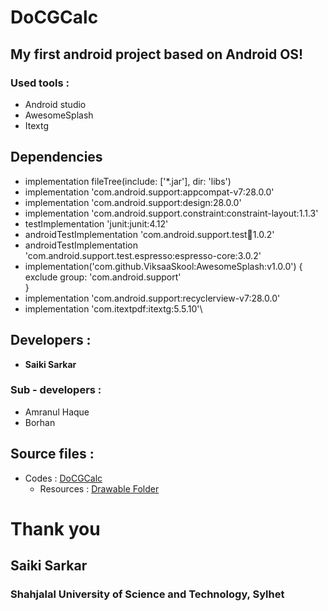 # DoCGCalc

## My first android project based on Android OS!

### Used tools : 
* Android studio
* AwesomeSplash
* Itextg

## Dependencies
  *  implementation fileTree(include: ['*.jar'], dir: 'libs')
   * implementation 'com.android.support:appcompat-v7:28.0.0'
   * implementation 'com.android.support:design:28.0.0'
   * implementation 'com.android.support.constraint:constraint-layout:1.1.3'
   * testImplementation 'junit:junit:4.12'
   * androidTestImplementation 'com.android.support.test:runner:1.0.2'
   * androidTestImplementation 'com.android.support.test.espresso:espresso-core:3.0.2'
  *  implementation('com.github.ViksaaSkool:AwesomeSplash:v1.0.0') {\
        exclude group: 'com.android.support'\
    }
  * implementation 'com.android.support:recyclerview-v7:28.0.0'
  *  implementation 'com.itextpdf:itextg:5.5.10'\
  
  
  ## Developers : 
  * <b>Saiki Sarkar</b>
  
  ### Sub - developers :
  * Amranul Haque
  * Borhan
	
## Source files : 
* Codes : <a href="https://github.com/Ytosko/DoCGCalc/tree/master1/app/src/main/java/com/ytosko/cgcalc">DoCGCalc</a>
	* Resources : <a href = "https://github.com/Ytosko/DoCGCalc/tree/master1/app/src/main/res">Drawable Folder</a>
	
# Thank you
## Saiki Sarkar
### Shahjalal University of Science and Technology, Sylhet
